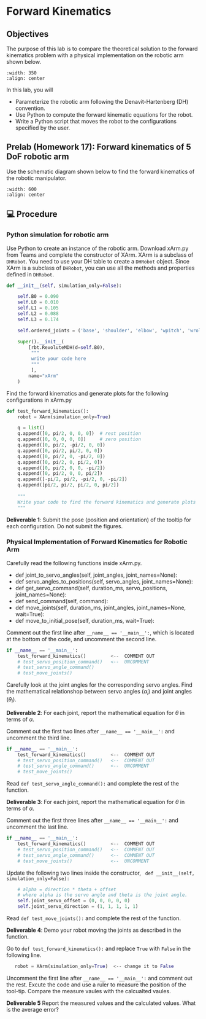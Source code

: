 # Forward Kinematics


## Objectives
The purpose of this lab is to compare the theoretical solution to the forward kinematics problem with a physical implementation on the robotic arm shown below.  

```{image} ./figures/xArm.jpg
:width: 350
:align: center
```

In this lab, you will  
- Parameterize the robotic arm following the Denavit-Hartenberg (DH) convention.
- Use Python to compute the forward kinematic equations for the robot.
- Write a Python script that moves the robot to the configurations specified by the user.

## Prelab (Homework 17): Forward kinematics of 5 DoF robotic arm

Use the schematic diagram shown below to find the forward kinematics of the robotic manipulator. 

```{image} ./figures/xArmSchematic.png
:width: 600
:align: center
```



## 💻 Procedure


### Python simulation for robotic arm

Use Python to create an instance of the robotic arm. Download xArm.py from Teams and complete the constructor of XArm. XArm is a subclass of `DHRobot`.  You need to use your DH table to create a `DHRobot` object.  Since XArm is a subclass of `DHRobot`, you can use all the methods and properties defined in `DHRobot`. 



```Python
def __init__(self, simulation_only=False):

    self.B0 = 0.090
    self.L0 = 0.010
    self.L1 = 0.105
    self.L2 = 0.088
    self.L3 = 0.174

    self.ordered_joints = ('base', 'shoulder', 'elbow', 'wpitch', 'wroll')

    super().__init__(
        [rbt.RevoluteMDH(d=self.B0),
         """
         write your code here
         """
         ],
        name="xArm"
    )
```

Find the forward kinematics and generate plots for the following configurations in xArm.py

```Python
def test_forward_kinematics():
    robot = XArm(simulation_only=True)

    q = list()
    q.append([0, pi/2, 0, 0, 0])  # rest position
    q.append([0, 0, 0, 0, 0])     # zero position
    q.append([0, pi/2, -pi/2, 0, 0])
    q.append([0, pi/2, pi/2, 0, 0])
    q.append([0, pi/2, 0, -pi/2, 0])
    q.append([0, pi/2, 0, pi/2, 0])
    q.append([0, pi/2, 0, 0, -pi/2])
    q.append([0, pi/2, 0, 0, pi/2])
    q.append([-pi/2, pi/2, -pi/2, 0, -pi/2])
    q.append([pi/2, pi/2, pi/2, 0, pi/2])
    
    """
    Write your code to find the forward kinematics and generate plots
    """
```

**Deliverable 1**: Submit the pose (position and orientation) of the tooltip for each configuration. Do not submit the figures.


### Physical Implementation of Forward Kinematics for Robotic Arm

Carefully read the following functions inside xArm.py.
- def joint_to_servo_angles(self, joint_angles, joint_names=None):
- def servo_angles_to_positions(self, servo_angles, joint_names=None):
- def get_servo_command(self, duration_ms, servo_positions, joint_names=None):
- def send_command(self, command):
- def move_joints(self, duration_ms, joint_angles, joint_names=None, wait=True):
- def move_to_initial_pose(self, duration_ms, wait=True):

Comment out the first line after `__name__ == '__main__':`, which is located at the bottom of the code, and 
uncomment the second line.  

```Python
if __name__ == '__main__':
    test_forward_kinematics()         <--  COMMENT OUT
    # test_servo_position_command()   <--  UNCOMMENT
    # test_servo_angle_command()
    # test_move_joints()
```

Carefully look at the joint angles for the corresponding servo angles.  Find the mathematical relationshop between servo angles ($\alpha_i$) and joint angles ($\theta_i$).  

**Deliverable 2**: For each joint, report the mathematical equation for $\theta$ in terms of $\alpha$.


Comment out the first two lines after `__name__ == '__main__':` and uncomment the third line.  

```Python
if __name__ == '__main__':
    test_forward_kinematics()         <--  COMMENT OUT
    # test_servo_position_command()   <--  COMMENT OUT
    # test_servo_angle_command()      <--  UNCOMMENT
    # test_move_joints()
```

Read `def test_servo_angle_command():` and complete the rest of the function.


**Deliverable 3**: For each joint, report the mathematical equation for $\theta$ in terms of $\alpha$.

Comment out the first three lines after `__name__ == '__main__':` and uncomment the last line.  

```Python
if __name__ == '__main__':
    test_forward_kinematics()         <--  COMMENT OUT
    # test_servo_position_command()   <--  COMMENT OUT
    # test_servo_angle_command()      <--  COMMENT OUT
    # test_move_joints()              <--  UNCOMMENT
```

Update the following two lines inside the constructor, ` def __init__(self, simulation_only=False):`

```Python
    # alpha = direction * theta + offset
    # where alpha is the servo angle and theta is the joint angle.
    self.joint_servo_offset = (0, 0, 0, 0, 0)
    self.joint_servo_direction = (1, 1, 1, 1, 1)
```

Read `def test_move_joints():` and complete the rest of the function.


**Deliverable 4**: Demo your robot moving the joints as described in the function.



Go to `def test_forward_kinematics():` and replace `True` with `False` in the following line.

```Python
   robot = XArm(simulation_only=True)  <-- change it to False
```    
    
Uncomment the first line after `__name__ == '__main__':` and comment out the rest. 
Excute the code and use a ruler to measure the position of the tool-tip.  Compare the measure vaules with the calcualted vaules.  

**Deliverable 5**  Report the measured values and the calculated values.  What is the average error?  

